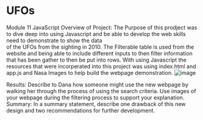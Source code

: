 # UFOs
Module 11 JavaScript 
Overview of Project:
The Purpose of this prodject was to dive deep into using Javascript and be able to develop the web skills need to demonstrate to show the data  
of the UFOs from the sighting in 2010. The Filterable table is used from the website and being able to include different inputs to then filter information that has 
been gather to then be put into rows. With using Javascript the resources that were incorperated into this project was using index.html and app.js and Nasa Images to 
help build the webpage demonstration. 
![image](https://user-images.githubusercontent.com/95897182/158081099-e5ef3651-9077-4c52-b5bb-df35ef91f5cf.png)
































Results: Describe to Dana how someone might use the new webpage by walking her through the process of using the search criteria. Use images of your webpage during the filtering process to support your explanation.
Summary: In a summary statement, describe one drawback of this new design and two recommendations for further development.
